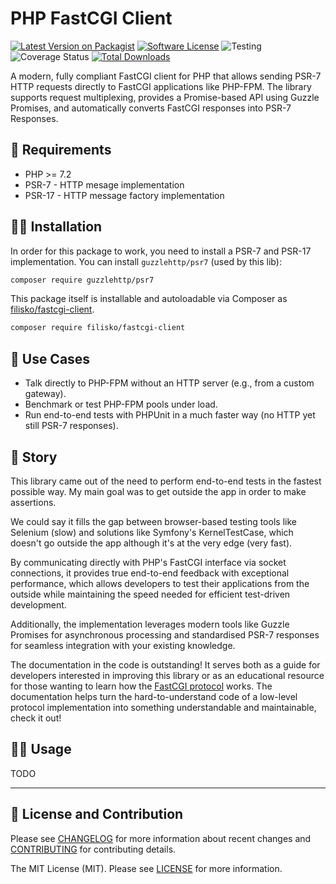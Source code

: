 # PHP FastCGI Client

[![Latest Version on Packagist][ico-version]][link-packagist]
[![Software License][ico-license]](LICENSE)
![Testing][ico-tests]
![Coverage Status][ico-coverage]
[![Total Downloads][ico-downloads]][link-packagist]

A modern, fully compliant FastCGI client for PHP that allows sending PSR-7 HTTP requests directly to FastCGI applications like PHP-FPM. The library supports request multiplexing, provides a Promise-based API using Guzzle Promises, and automatically converts FastCGI responses into PSR-7 Responses.

## 🚩 Requirements

* PHP >= 7.2
* PSR-7 - HTTP mesage implementation
* PSR-17 - HTTP message factory implementation

## 🧑‍🔧 Installation

In order for this package to work, you need to install a PSR-7 and PSR-17 implementation. You can install `guzzlehttp/psr7` (used by this lib):

```sh
composer require guzzlehttp/psr7
```

This package itself is installable and autoloadable via Composer as [filisko/fastcgi-client](https://packagist.org/packages/filisko/fastcgi-client).

```sh
composer require filisko/fastcgi-client
```

## 🎯 Use Cases

- Talk directly to PHP-FPM without an HTTP server (e.g., from a custom gateway).
- Benchmark or test PHP-FPM pools under load.
- Run end-to-end tests with PHPUnit in a much faster way (no HTTP yet still PSR-7 responses).

## 📖 Story

This library came out of the need to perform end-to-end tests in the fastest possible way. My main goal was to get outside the app in order to make assertions.

We could say it fills the gap between browser-based testing tools like Selenium (slow) and solutions like Symfony's KernelTestCase, which doesn't go outside the app although it's at the very edge (very fast).

By communicating directly with PHP's FastCGI interface via socket connections, it provides true end-to-end feedback with exceptional performance, which allows developers to test their applications from the outside while maintaining the speed needed for efficient test-driven development. 

Additionally, the implementation leverages modern tools like Guzzle Promises for asynchronous processing and standardised PSR-7 responses for seamless integration with your existing knowledge.

The documentation in the code is outstanding! It serves both as a guide for developers interested in improving this library or as an educational resource for those wanting to learn how the [FastCGI protocol](https://fastcgi-archives.github.io/FastCGI_Specification.html) works. The documentation helps turn the hard-to-understand code of a low-level protocol implementation into something understandable and maintainable, check it out!

## 👨‍💻 Usage

TODO

---

## 📃 License and Contribution

Please see [CHANGELOG](CHANGELOG.md) for more information about recent changes and [CONTRIBUTING](CONTRIBUTING.md) for contributing details.

The MIT License (MIT). Please see [LICENSE](LICENSE) for more information.

[ico-version]: https://img.shields.io/packagist/v/filisko/fastcgi-client.svg?style=flat
[ico-license]: https://img.shields.io/badge/license-MIT-informational.svg?style=flat
[ico-tests]: https://github.com/filisko/fastcgi-client/workflows/testing/badge.svg
[ico-coverage]: https://coveralls.io/repos/github/filisko/fastcgi-client/badge.svg?branch=main
[ico-downloads]: https://img.shields.io/packagist/dt/filisko/fastcgi-client.svg?style=flat

[link-packagist]: https://packagist.org/packages/filisko/fastcgi-client

